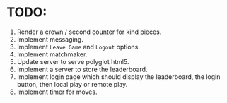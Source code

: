 # TODO: #

1. Render a crown / second counter for kind pieces.
2. Implement messaging.
3. Implement `Leave Game` and `Logout` options.
4. Implement matchmaker.
5. Update server to serve polyglot html5.
6. Implement a server to store the leaderboard.
7. Implement login page which should display the leaderboard,
   the login button, then local play or remote play.
8. Implement timer for moves.
